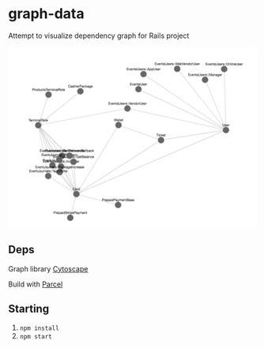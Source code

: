 # graph-data

Attempt to visualize dependency graph for Rails project

![Result](https://raw.githubusercontent.com/vikmind/data-graph/master/info.png)

## Deps

Graph library [Cytoscape](http://js.cytoscape.org/)

Build with [Parcel](https://parceljs.org/)

## Starting

1. ```npm install```
1. ```npm start```

